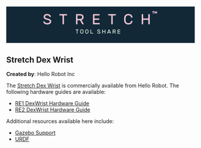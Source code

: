 ![image](../../images/banner.png)

## Stretch Dex Wrist

**Created by**: Hello Robot Inc

The [Stretch Dex Wrist](https://hello-robot.com/stretch-dex-wrist) is commercially available from Hello Robot. The following hardware guides are available:

* [RE1 DexWrist Hardware Guide](https://docs.hello-robot.com/0.2/stretch-hardware-guides/docs/dex_wrist_guide_re1/)
* [RE2 DexWrist Hardware Guide](https://docs.hello-robot.com/0.2/stretch-hardware-guides/docs/dex_wrist_guide_re2/)



Additional resources available here include:

* [Gazebo Support](./gazebo_support/README.md)
* [URDF](https://github.com/hello-robot/stretch_tool_share/tree/master/tool_share/stretch_dex_wrist/stretch_description)
